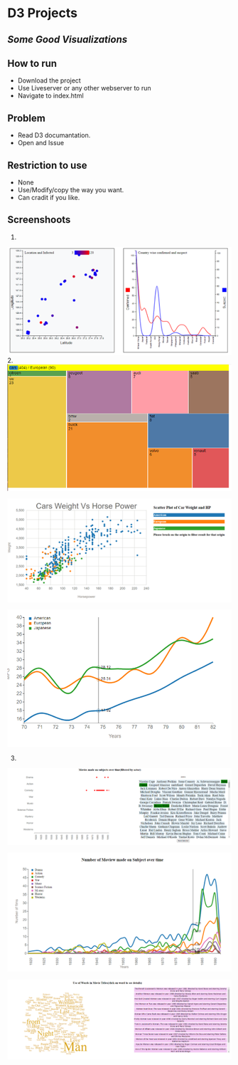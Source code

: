 # D3 Projects
## _Some Good Visualizations_

## How to run

- Download the project
- Use Liveserver or any other webserver to run 
- Navigate to index.html
 

## Problem
- Read D3 documantation.
- Open and Issue

## Restriction to use
- None
- Use/Modify/copy the way you want.
- Can cradit if you like.
## Screenshoots

1.
![Alt text](https://github.com/saurabh18n/D3-Projects/blob/master/images/1.png "1")
2.
![Alt text](https://github.com/saurabh18n/D3-Projects/blob/master/images/2_1.png "1")

![Alt text](https://github.com/saurabh18n/D3-Projects/blob/master/images/2_2.png "1")

![Alt text](https://github.com/saurabh18n/D3-Projects/blob/master/images/2_3.png "1")

3.
![Alt text](https://github.com/saurabh18n/D3-Projects/blob/master/images/3_1.png "1")

![Alt text](https://github.com/saurabh18n/D3-Projects/blob/master/images/3_2.png "1")

![Alt text](https://github.com/saurabh18n/D3-Projects/blob/master/images/3_3.png "1")



